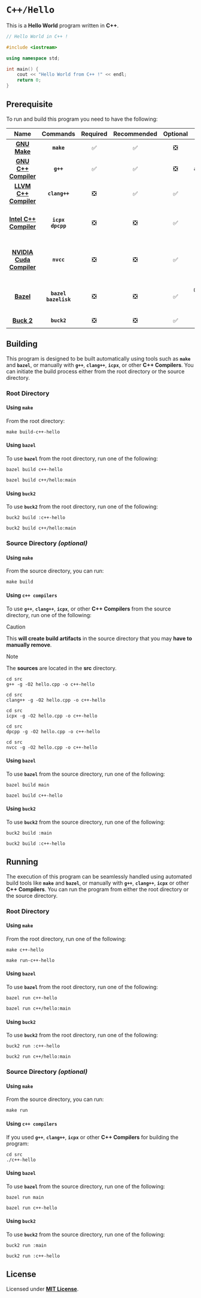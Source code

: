 # `C++/Hello`

This is a **Hello World** program written in **C++**.

``` C++
// Hello World in C++ !

#include <iostream>

using namespace std;

int main() {
    cout << "Hello World from C++ !" << endl;
    return 0;
}
```

## Prerequisite

To run and build this program you need to have the following:

<div align="center">

| Name | Commands | Required | Recommended | Optional | Notes |
|:----:|:--------:|:--------:|:-----------:|:--------:|:-----:|
| [**GNU Make**](https://www.gnu.org/software/make/) | **`make`** | &#9989; | &#9989; | &#10062; | **`apt install make`** |
| [**GNU C++ Compiler**](https://gcc.gnu.org) | **`g++`** | &#9989; | &#9989; | &#10062; | **`apt install g++`** |
| [**LLVM C++ Compiler**](https://releases.llvm.org/download.html) | **`clang++`** | &#10062; | &#9989; | &#9989; | **`apt install clang`** |
| [**Intel C++ Compiler**](https://www.intel.com/content/www/us/en/developer/tools/oneapi/dpc-compiler.html) | **`icpx`**<br>**`dpcpp`** | &#10062; | &#10062; | &#9989; | **`apt install intel-basekit`**<br>or<br>**`apt install intel-hpckit`** |
| [**NVIDIA Cuda Compiler**](https://developer.nvidia.com/cuda-downloads) | **`nvcc`** | &#10062; | &#10062; | &#9989; | **`apt install nvidia-cuda-toolkit`**<br>or<br>**`apt install cuda`** |
| [**Bazel**](https://bazel.build/) | **`bazel`**<br>**`bazelisk`** | &#10062; | &#10062; | &#9989; | **`npm install -g @bazel/bazelisk`**<br>or<br>**`apt install bazel`** |
| [**Buck 2**](https://buck2.build/docs/getting_started/) | **`buck2`** | &#10062; | &#10062; | &#9989; | **`cargo install buck2`** |

</div>

## Building

This program is designed to be built automatically using tools such as
**`make`** and **`bazel`**, or manually with **`g++`**, **`clang++`**,
**`icpx`**, or other **C++ Compilers**. You can initiate the build process
either from the root directory or the source directory.

### Root Directory

#### Using `make`

From the root directory:

```
make build-c++-hello
```

#### Using `bazel`

To use **`bazel`** from the root directory, run one of the following:

```
bazel build c++-hello
```
```
bazel build c++/hello:main
```

#### Using `buck2`

To use **`buck2`** from the root directory, run one of the following:

```
buck2 build :c++-hello
```
```
buck2 build c++/hello:main
```

### Source Directory _(optional)_

#### Using `make`

From the source directory, you can run:

```
make build
```

#### Using `c++ compilers`

To use **`g++`**, **`clang++`**, **`icpx`**, or other **C++ Compilers** from the
source directory, run one of the following:

> [!CAUTION]
> This **will create build artifacts** in the source directory that you may
> **have to manually remove**.

> [!NOTE]
> The **sources** are located in the **src** directory.

```
cd src
g++ -g -O2 hello.cpp -o c++-hello
```
```
cd src
clang++ -g -O2 hello.cpp -o c++-hello
```
```
cd src
icpx -g -O2 hello.cpp -o c++-hello
```
```
cd src
dpcpp -g -O2 hello.cpp -o c++-hello
```
```
cd src
nvcc -g -O2 hello.cpp -o c++-hello
```

#### Using `bazel`

To use **`bazel`** from the source directory, run one of the following:

```
bazel build main
```
```
bazel build c++-hello
```

#### Using `buck2`

To use **`buck2`** from the source directory, run one of the following:

```
buck2 build :main
```
```
buck2 build :c++-hello
```

## Running

The execution of this program can be seamlessly handled using automated build
tools like **`make`** and **`bazel`**, or manually with **`g++`**,
**`clang++`**, **`icpx`** or other **C++ Compilers**. You can run the program
from either the root directory or the source directory.

### Root Directory

#### Using `make`

From the root directory, run one of the following:

```
make c++-hello
```
```
make run-c++-hello
```

#### Using `bazel`

To use **`bazel`** from the root directory, run one of the following:

```
bazel run c++-hello
```
```
bazel run c++/hello:main
```

#### Using `buck2`

To use **`buck2`** from the root directory, run one of the following:

```
buck2 run :c++-hello
```
```
buck2 run c++/hello:main
```

### Source Directory _(optional)_

#### Using `make`

From the source directory, you can run:

```
make run
```

#### Using `c++ compilers`

If you used **`g++`**, **`clang++`**, **`icpx`** or other **C++ Compilers** for
building the program:

```
cd src
./c++-hello
```

#### Using `bazel`

To use **`bazel`** from the source directory, run one of the following:

```
bazel run main
```
```
bazel run c++-hello
```

#### Using `buck2`

To use **`buck2`** from the source directory, run one of the following:

```
buck2 run :main
```
```
buck2 run :c++-hello
```

## License

Licensed under [**MIT License**](LICENSE).
